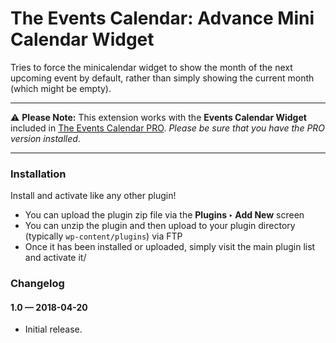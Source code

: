 # The Events Calendar: Advance Mini Calendar Widget

Tries to force the minicalendar widget to show the month of the next upcoming event by default, rather than simply showing the current month (which might be empty).

---

:warning: **Please Note:** This extension works with the **Events Calendar Widget** included in [The Events Calendar PRO](https://theeventscalendar.com/product/wordpress-events-calendar-pro/). _Please be sure that you have the PRO version installed_.

---

### Installation

Install and activate like any other plugin!

* You can upload the plugin zip file via the **Plugins ‣ Add New** screen
* You can unzip the plugin and then upload to your plugin directory (typically `wp-content/plugins`) via FTP
* Once it has been installed or uploaded, simply visit the main plugin list and activate it/


### Changelog

#### 1.0 — 2018-04-20

* Initial release.
